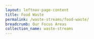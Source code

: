 ```yaml
---
layout: leftnav-page-content
title: Food Waste
permalink: /waste-streams/food-waste/
breadcrumb: Our Focus Areas
collection_name: waste-streams
---
```

